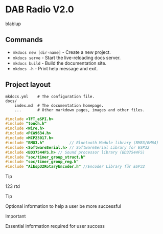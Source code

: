 # DAB Radio V2.0

blablup

## Commands

* `mkdocs new [dir-name]` - Create a new project.
* `mkdocs serve` - Start the live-reloading docs server.
* `mkdocs build` - Build the documentation site.
* `mkdocs -h` - Print help message and exit.

## Project layout

    mkdocs.yml    # The configuration file.
    docs/
        index.md  # The documentation homepage.
        ...       # Other markdown pages, images and other files.


```c
#include <TFT_eSPI.h>
#include "touch.h"
#include <Wire.h>
#include <PCA9634.h>
#include <MCP23017.h>
#include "BM83.h"           // Bluetooth Module library (BM83/BM64)
#include <SoftwareSerial.h> // SoftwareSerial Library for ESP32
#include <BD37544FS.h> // Sound processor library (BD37544FS)
#include "soc/timer_group_struct.h"
#include "soc/timer_group_reg.h"
#include "AiEsp32RotaryEncoder.h" //Encoder Library für ESP32
```

> [!TIP]
> 123
rtd

> [!TIP]
> Optional information to help a user be more successful

> [!IMPORTANT]
> Essential information required for user success